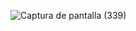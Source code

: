 ![Captura de pantalla (339)](https://github.com/7Dann7/Cartas-informativa-animadas-con-imagenes/assets/167820284/5a91882c-a8f0-4154-89ae-660306ff60ab)
